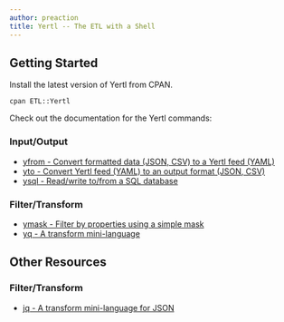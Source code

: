 ```yaml
---
author: preaction
title: Yertl -- The ETL with a Shell
---
```


## Getting Started

Install the latest version of Yertl from CPAN.

    cpan ETL::Yertl

Check out the documentation for the Yertl commands:

### Input/Output

* [yfrom - Convert formatted data (JSON, CSV) to a Yertl feed (YAML)](http://metacpan.org/pod/yfrom)
* [yto - Convert Yertl feed (YAML) to an output format (JSON, CSV)](http://metacpan.org/pod/yto)
* [ysql - Read/write to/from a SQL database](http://metacpan.org/pod/ysql)

### Filter/Transform

* [ymask - Filter by properties using a simple mask](http://metacpan.org/pod/ymask)
* [yq - A transform mini-language](http://metacpan.org/pod/yq)

## Other Resources

### Filter/Transform

* [jq - A transform mini-language for JSON](http://stedolan.github.io/jq/)
